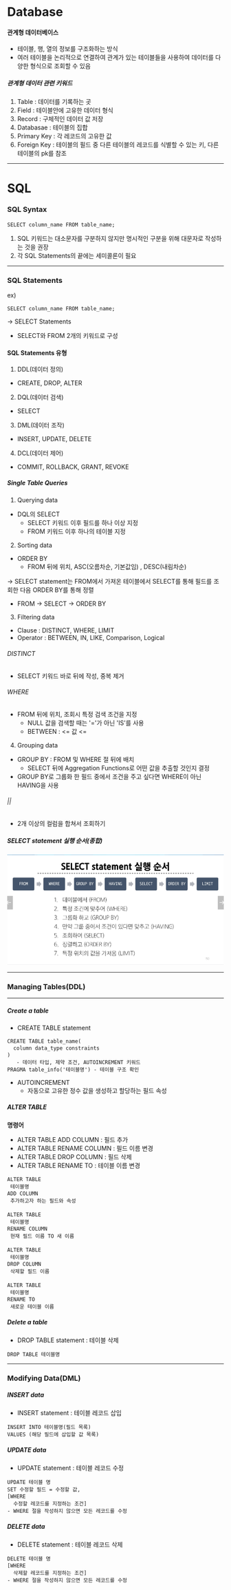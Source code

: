 # Database


#### 관계형 데이터베이스
- 테이블, 행, 열의 정보를 구조화하는 방식
- 여러 테이블을 논리적으로 연결하여 관계가 있는 테이블들을 사용하여 데이터를 다양한 형식으로 조회할 수 있음


##### 관계형 데이터 관련 키워드

1. Table : 데이터를 기록하는 곳
2. Field : 테이블안에 고유한 데이터 형식
3. Record : 구체적인 데이터 값 저장
4. Databasae : 테이블의 집합
5. Primary Key : 각 레코드의 고유한 값
6. Foreign Key : 테이블의 필드 중 다른 테이블의 레코드를 식별할 수 있는 키, 다른 테이블의 pk를 참조
---

# SQL

### SQL Syntax

``` 
SELECT column_name FROM table_name;
```
1. SQL 키워드는 대소문자를 구분하지 않지만 명시적인 구분을 위해 대문자로 작성하는 것을 권장
2. 각 SQL Statements의 끝에는 세미콜론이 필요

---

### SQL Statements
ex) 
``` 
SELECT column_name FROM table_name;
```
-> SELECT Statements
- SELECT와 FROM 2개의 키워드로 구성



#### SQL Statements 유형
1. DDL(데이터 정의)
- CREATE, DROP, ALTER
2. DQL(데이터 검색)
- SELECT
3. DML(데이터 조작)
- INSERT, UPDATE, DELETE
4. DCL(데이터 제어)
- COMMIT, ROLLBACK, GRANT, REVOKE



##### Single Table Queries
1. Querying data
- DQL의 SELECT 
  - SELECT 키워드 이후 필드를 하나 이상 지정
  - FROM 키워드 이후 하나의 테이블 지정
2. Sorting data
  - ORDER BY 
    - FROM 뒤에 위치, ASC(오름차순, 기본값임) , DESC(내림차순)

-> SELECT statement는 FROM에서 가져온 테이블에서 SELECT를 통해 필드를 조회한 다음 ORDER BY를 통해 정렬
-  FROM -> SELECT -> ORDER BY
3. Filtering data
- Clause : DISTINCT, WHERE, LIMIT
- Operator : BETWEEN, IN, LIKE, Comparison, Logical

###### DISTINCT 
- SELECT 키워드 바로 뒤에 작성, 중복 제거

###### WHERE
- FROM 뒤에 위치, 조회시 특정 검색 조건을 지정
  - NULL 값을 검색할 때는 '='가 아닌 'IS'를 사용
  - BETWEEN : <= 값  <=
4. Grouping data
- GROUP BY : FROM 및 WHERE 절 뒤에 배치
  - SELECT 뒤에 Aggregation Functions로 어떤 값을 추출할 것인지 결정
- GROUP BY로 그룹화 한 필드 중에서 조건을 주고 싶다면 WHERE이 아닌 HAVING을 사용
###### || 
- 2개 이상의 컬럼을 합쳐서 조회하기
##### SELECT statement 실행 순서(종합)

![alt text](image-1.png)

---
### Managing Tables(DDL)
---

##### Create a table
- CREATE TABLE statement

```
CREATE TABLE table_name(
  column data_type constraints
)
   - 데이터 타입, 제약 조건, AUTOINCREMENT 키워드
PRAGMA table_info('테이블명') - 테이블 구조 확인
```

- AUTOINCREMENT 
  - 자동으로 고유한 정수 값을 생성하고 할당하는 필드 속성

##### ALTER TABLE 
 **명령어**
 - ALTER TABLE ADD COLUMN : 필드 추가
 - ALTER TABLE RENAME COLUMN : 필드 이름 변경
 - ALTER TABLE DROP COLUMN : 필드 삭제
 - ALTER TABLE RENAME TO : 테이블 이름 변경
 
 ```
ALTER TABLE 
  테이블명
ADD COLUMN 
  추가하고자 하는 필드와 속성

ALTER TABLE
  테이블명
RENAME COLUMN
  현재 필드 이름 TO 새 이름

ALTER TABLE
  테이블명
DROP COLUMN
  삭제할 필드 이름

ALTER TABLE
  테이블명
RENAME TO
  새로운 테이블 이름
```

##### Delete a table
- DROP TABLE statement : 테이블 삭제
```
DROP TABLE 테이블명
```
---
### Modifying Data(DML)

##### INSERT data
- INSERT statement : 테이블 레코드 삽입
```
INSERT INTO 테이블명(필드 목록)
VALUES (해당 필드에 삽입할 값 목록)
```

##### UPDATE data
- UPDATE statement : 테이블 레코드 수정

```
UPDATE 테이블 명
SET 수정할 필드 = 수정할 값, 
[WHERE
  수정할 레코드를 지정하는 조건]
- WHERE 절을 작성하지 않으면 모든 레코드를 수정
```

##### DELETE data
- DELETE statement : 테이블 레코드 삭제

```
DELETE 테이블 명
[WHERE
  삭제할 레코드를 지정하는 조건]
- WHERE 절을 작성하지 않으면 모든 레코드를 수정